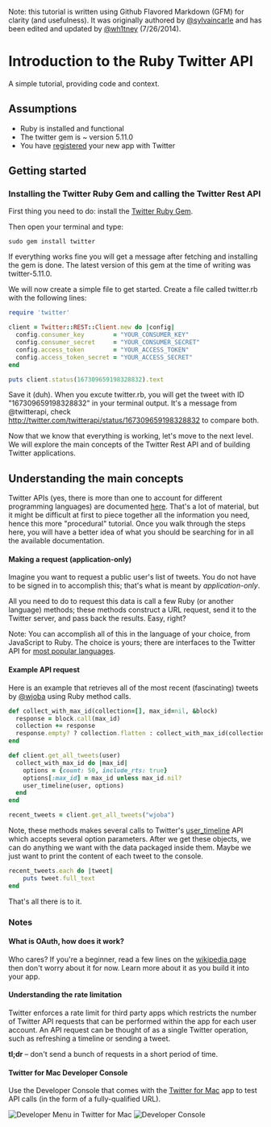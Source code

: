 Note: this tutorial is written using Github Flavored Markdown (GFM) for clarity (and usefulness). It was originally authored by [@sylvaincarle](https://github.com/sylvaincarle) and has been edited and updated by [@wh1tney](http://www.github.com/wh1tney) (7/26/2014).

# Introduction to the Ruby Twitter API

A simple tutorial, providing code and context.

## Assumptions

* Ruby is installed and functional
* The twitter gem is ~ version 5.11.0
* You have [registered](https://dev.twitter.com/apps) your new app with Twitter

## Getting started

### Installing the Twitter Ruby Gem and calling the Twitter Rest API

First thing you need to do: install the [Twitter Ruby Gem](http://twitter.rubyforge.org/).

Then open your terminal and type:

    sudo gem install twitter

If everything works fine you will get a message after fetching and installing the gem is done. The latest version of this gem at the time of writing was twitter-5.11.0.

We will now create a simple file to get started. Create a file called twitter.rb with the following lines:

```ruby
require 'twitter'

client = Twitter::REST::Client.new do |config|
  config.consumer_key        = "YOUR_CONSUMER_KEY"
  config.consumer_secret     = "YOUR_CONSUMER_SECRET"
  config.access_token        = "YOUR_ACCESS_TOKEN"
  config.access_token_secret = "YOUR_ACCESS_SECRET"
end

puts client.status(167309659198328832).text
 ```
Save it (duh). When you excute twitter.rb, you will get the tweet with ID "167309659198328832" in your terminal output. It's a message from @twitterapi, check http://twitter.com/twitterapi/status/167309659198328832 to compare both. 

Now that we know that everything is working, let's move to the next level. We will explore the main concepts of the Twitter Rest API and of building Twitter applications.

<style "display:none">TODO: add troubleshooting tips</style>

## Understanding the main concepts

Twitter APIs (yes, there is more than one to account for different programming languages) are documented [here](https://dev.twitter.com/docs). That's a lot of material, but it might be difficult at first to piece together all the information you need, hence this more "procedural" tutorial. Once you walk through the steps here, you will have a better idea of what you should be searching for in all the available documentation.

#### Making a request (application-only)

Imagine you want to request a public user's list of tweets. You do not have to be signed in to accomplish this; that's what is meant by *application-only*.

All you need to do to request this data is call a few Ruby (or another language) methods; these methods construct a URL request, send it to the Twitter server, and pass back the results. Easy, right?

Note: You can accomplish all of this in the language of your choice, from JavaScript to Ruby. The choice is yours; there are interfaces to the Twitter API for [most popular languages](https://dev.twitter.com/docs/twitter-libraries).

#### Example API request

Here is an example that retrieves all of the most recent (fascinating) tweets by [@wjoba](http://twitter.com) using Ruby method calls.

```ruby
def collect_with_max_id(collection=[], max_id=nil, &block)
  response = block.call(max_id)
  collection += response
  response.empty? ? collection.flatten : collect_with_max_id(collection, response.last.id - 1, &block)
end

def client.get_all_tweets(user)
  collect_with_max_id do |max_id|
    options = {count: 50, include_rts: true}
    options[:max_id] = max_id unless max_id.nil?
    user_timeline(user, options)
  end
end

recent_tweets = client.get_all_tweets("wjoba")
```
Note, these methods makes several calls to Twitter's [user_timeline](https://dev.twitter.com/docs/api/1.1/get/statuses/user_timeline) API which accepts several option parameters.
After we get these objects, we can do anything we want with the data packaged inside them. Maybe we just want to print the content of each tweet to the console.

```ruby
recent_tweets.each do |tweet|
	puts tweet.full_text
end
```

That's all there is to it.

### Notes

#### What is OAuth, how does it work?

Who cares? If you're a beginner, read a few lines on the [wikipedia page](http://en.wikipedia.org/wiki/Oauth) then don't worry about it for now. Learn more about it as you build it into your app.

#### Understanding the rate limitation

Twitter enforces a rate limit for third party apps which restricts the number of Twitter API requests that can be performed within the app for each user account. An API request can be thought of as a single Twitter operation, such as refreshing a timeline or sending a tweet.

**tl;dr** – don't send a bunch of requests in a short period of time.

#### Twitter for Mac Developer Console

Use the Developer Console that comes with the [Twitter for Mac](https://itunes.apple.com/us/app/twitter/id409789998?mt=12) app to test API calls (in the form of a fully-qualified URL).

![Developer Menu in Twitter for Mac](developer.png)
![Developer Console](console.png)
